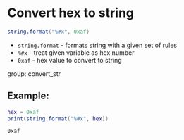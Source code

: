 # Convert hex to string

```lua
string.format("%#x", 0xaf)
```

- `string.format` - formats string with a given set of rules
- `%#x` - treat given variable as hex number
- `0xaf` - hex value to convert to string

group: convert_str

## Example: 
```lua
hex = 0xaf
print(string.format("%#x", hex))
```
```
0xaf

```

